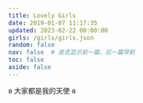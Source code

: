 ```yaml
---
title: Lovely Girls
date: 2019-01-07 11:17:35
updated: 2023-02-22 00:00:00
girls: /girls/girls.json
random: false
nav: false  # 是否显示前一篇、后一篇导航
toc: false
aside: false
---
```


<div class="text-center" m="2" title="我全都要！">
ʚ 大家都是我的天使 ɞ
</div>

<YunGirls :girls="frontmatter.girls" :random="frontmatter.random" />
